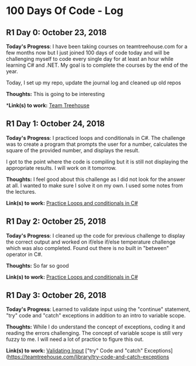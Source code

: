 # 100 Days Of Code - Log

## R1 Day 0: October 23, 2018

**Today's Progress**: I have been taking courses on teamtreehouse.com for a few months now but I just joined 100 days of code today and will be challenging myself to code every single day for at least an hour while learning C# and .NET. My goal is to complete the courses by the end of the year.

Today, I set up my repo, update the journal log and cleaned up old repos 

**Thoughts:** This is going to be interesting 

***Link(s) to work:** 
[Team Treehouse](https://teamtreehouse.com/elomaye)


## R1 Day 1: October 24, 2018

**Today's Progress**: I practiced loops and conditionals in C#. The challenge was to create a program that prompts the user for
a number, calculates the square of the provided number, and displays the result.

I got to the point where the code is compiling but it is still not displaying the appropriate results. I will work on it tomorrow. 

**Thoughts:**  I feel good about this challenge as I did not look for the answer at all. I wanted to make sure I solve it on my own. I used some notes from the lectures.

**Link(s) to work:** 
[Practice Loops and conditionals in C#](https://teamtreehouse.com/library/the-challenge-7)


## R1 Day 2: October 25, 2018

**Today's Progress**: I cleaned up the code for previous challenge to display the correct output and worked on if/else if/else temperature challenge which was also completed. Found out there is no built in "between" operator in C#. 


**Thoughts:**  So far so good

**Link(s) to work:** 
[Practice Loops and conditionals in C#](https://teamtreehouse.com/library/c-basics/perfect/if-else-if-else-2)

## R1 Day 3: October 26, 2018

**Today's Progress**: Learned to validate input using the "continue" statement, "try" code and "catch" exceptions in addition to an intro to variable scope.


**Thoughts:**  While I do understand the concept of exceptions, coding it and reading the errors challenging. 
The concept of variable scope is still very fuzzy to me. I will need a lot of practice to figure this out.

**Link(s) to work:** 
[Validating Input](https://teamtreehouse.com/library/validating-input)
["try" Code and "catch" Exceptions](https://teamtreehouse.com/library/try-code-and-catch-exceptions